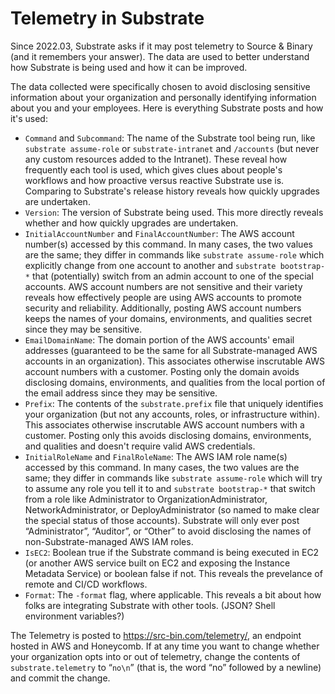 # Telemetry in Substrate

Since 2022.03, Substrate asks if it may post telemetry to Source &amp; Binary (and it remembers your answer). The data are used to better understand how Substrate is being used and how it can be improved.

The data collected were specifically chosen to avoid disclosing sensitive information about your organization and personally identifying information about you and your employees. Here is everything Substrate posts and how it's used:

* `Command` and `Subcommand`: The name of the Substrate tool being run, like `substrate assume-role` or `substrate-intranet` and `/accounts` (but never any custom resources added to the Intranet). These reveal how frequently each tool is used, which gives clues about people's workflows and how proactive versus reactive Substrate use is. Comparing to Substrate's release history reveals how quickly upgrades are undertaken.
* `Version`: The version of Substrate being used. This more directly reveals whether and how quickly upgrades are undertaken.
* `InitialAccountNumber` and `FinalAccountNumber`: The AWS account number(s) accessed by this command. In many cases, the two values are the same; they differ in commands like `substrate assume-role` which explicitly change from one account to another and `substrate bootstrap-*` that (potentially) switch from an admin account to one of the special accounts. AWS account numbers are not sensitive and their variety reveals how effectively people are using AWS accounts to promote security and reliability. Additionally, posting AWS account numbers keeps the names of your domains, environments, and qualities secret since they may be sensitive.
* `EmailDomainName`: The domain portion of the AWS accounts' email addresses (guaranteed to be the same for all Substrate-managed AWS accounts in an organization). This associates otherwise inscrutable AWS account numbers with a customer. Posting only the domain avoids disclosing domains, environments, and qualities from the local portion of the email address since they may be sensitive.
* `Prefix`: The contents of the `substrate.prefix` file that uniquely identifies your organization (but not any accounts, roles, or infrastructure within). This associates otherwise inscrutable AWS account numbers with a customer. Posting only this avoids disclosing domains, environments, and qualities and doesn't require valid AWS credentials.
* `InitialRoleName` and `FinalRoleName`: The AWS IAM role name(s) accessed by this command. In many cases, the two values are the same; they differ in commands like `substrate assume-role` which will try to assume any role you tell it to and `substrate bootstrap-*` that switch from a role like Administrator to OrganizationAdministrator, NetworkAdministrator, or DeployAdministrator (so named to make clear the special status of those accounts). Substrate will only ever post &ldquo;Administrator&rdquo;, &ldquo;Auditor&rdquo;, or &ldquo;Other&rdquo; to avoid disclosing the names of non-Substrate-managed AWS IAM roles.
* `IsEC2`: Boolean true if the Substrate command is being executed in EC2 (or another AWS service built on EC2 and exposing the Instance Metadata Service) or boolean false if not. This reveals the prevelance of remote and CI/CD workflows.
* `Format`: The `-format` flag, where applicable. This reveals a bit about how folks are integrating Substrate with other tools. (JSON? Shell environment variables?)

The Telemetry is posted to <https://src-bin.com/telemetry/>, an endpoint hosted in AWS and Honeycomb. If at any time you want to change whether your organization opts into or out of telemetry, change the contents of `substrate.telemetry` to &ldquo;<code>no\n</code>&rdquo; (that is, the word &ldquo;no&rdquo; followed by a newline) and commit the change.
